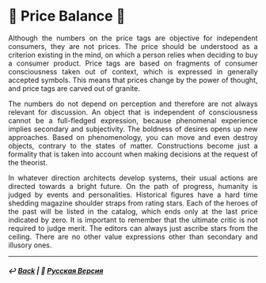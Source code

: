 # 🔖 Price Balance 🔖

<p align="justify">Although the numbers on the price tags are objective for independent consumers, they are not prices. The price should be understood as a criterion existing in the mind, on which a person relies when deciding to buy a consumer product. Price tags are based on fragments of consumer consciousness taken out of context, which is expressed in generally accepted symbols. This means that prices change by the power of thought, and price tags are carved out of granite.</p>

<p align="justify">The numbers do not depend on perception and therefore are not always relevant for discussion. An object that is independent of consciousness cannot be a full-fledged expression, because phenomenal experience implies secondary and subjectivity. The boldness of desires opens up new approaches. Based on phenomenology, you can move and even destroy objects, contrary to the states of matter. Constructions become just a formality that is taken into account when making decisions at the request of the theorist.</p>

<p align="justify">In whatever direction architects develop systems, their usual actions are directed towards a bright future. On the path of progress, humanity is judged by events and personalities. Historical figures have a hard time shedding magazine shoulder straps from rating stars. Each of the heroes of the past will be listed in the catalog, which ends only at the last price indicated by zero. It is important to remember that the ultimate critic is not required to judge merit. The editors can always just ascribe stars from the ceiling. There are no other value expressions other than secondary and illusory ones.</p>

***

##### ↩️ [Back](index.md) | 🌻 [Русская Версия](price_balance-2.md) 

